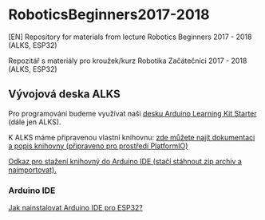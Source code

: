 # RoboticsBeginners2017-2018
[EN] Repository for materials from lecture Robotics Beginners 2017 - 2018 (ALKS, ESP32)

Repozitář s materiály pro kroužek/kurz Robotika Začátečníci 2017 - 2018 (ALKS, ESP32)

## Vývojová deska ALKS
Pro programování budeme využívat naši [desku Arduino Learning Kit Starter](https://github.com/RoboticsBrno/ArduinoLearningKitStarter) (dále jen ALKS).

K ALKS máme připravenou vlastní knihovnu: [zde můžete najít dokumentaci a popis knihovny (připraveno pro prostředí PlatformIO)](http://platformio.org/lib/show/1745/ArduinoLearningKitStarter)

[Odkaz pro stažení knihovný do Arduino IDE (stačí stáhnout zip archiv a naimportovat).](https://github.com/RoboticsBrno/ArduinoLearningKitStarter-library/releases)

### Arduino IDE
[Jak nainstalovat Arduino IDE pro ESP32?](https://github.com/RoboticsBrno/Robotarna-service/blob/master/install_arduino-esp32.md)
